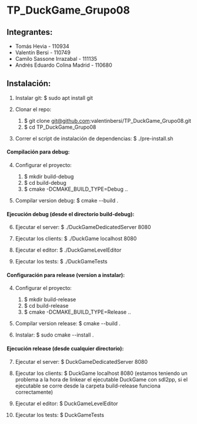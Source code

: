 # TP_DuckGame_Grupo08

## Integrantes:

- Tomás Hevia - 110934
- Valentín Bersi - 110749
- Camilo Sassone Irrazabal - 111135
- Andrés Eduardo Colina Madrid - 110680

## Instalación:

1. Instalar git: $ sudo apt install git

2. Clonar el repo:
    1. $ git clone git@github.com:valentinbersi/TP_DuckGame_Grupo08.git
    2. $ cd TP_DuckGame_Grupo08

3. Correr el script de instalación de dependencias: $ ./pre-install.sh

#### Compilación para debug:

4. Configurar el proyecto:
    1. $ mkdir build-debug
    2. $ cd build-debug
    3. $ cmake -DCMAKE_BUILD_TYPE=Debug ..

5. Compilar version debug: $ cmake --build .

#### Ejecución debug (desde el directorio build-debug):

6. Ejecutar el server: $ ./DuckGameDedicatedServer 8080

7. Ejecutar los clients: $ ./DuckGame localhost 8080

8. Ejecutar el editor: $ ./DuckGameLevelEditor

9. Ejecutar los tests: $ ./DuckGameTests

#### Configuración para release (version a instalar):

4. Configurar el proyecto:
    1. $ mkdir build-release
    2. $ cd build-release
    3. $ cmake -DCMAKE_BUILD_TYPE=Release ..

5. Compilar version release: \$ cmake --build .

6. Instalar: \$ sudo cmake --install .

#### Ejecución release (desde cualquier directorio):

7. Ejecutar el server: $ DuckGameDedicatedServer 8080

8. Ejecutar los clients: $ DuckGame localhost 8080 (estamos teniendo un problema a la hora de linkear el ejecutable
   DuckGame con sdl2pp, si el ejecutable se corre desde la carpeta build-release funciona correctamente)

9. Ejecutar el editor: $ DuckGameLevelEditor

10. Ejecutar los tests: $ DuckGameTests
